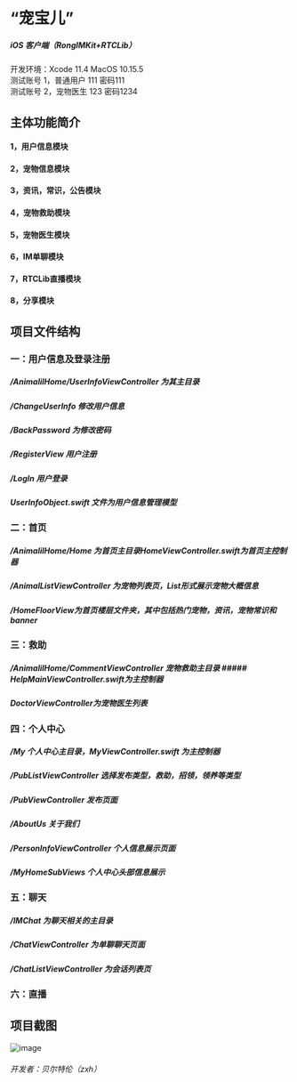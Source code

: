 # “宠宝儿” 
##### iOS 客户端（RongIMKit+RTCLib）
开发环境：Xcode 11.4 MacOS 10.15.5<br>
测试账号 1，普通用户 111 密码111<br>
测试账号 2，宠物医生 123 密码1234<br>

## 主体功能简介
#### 1，用户信息模块
#### 2，宠物信息模块
#### 3，资讯，常识，公告模块
#### 4，宠物救助模块
#### 5，宠物医生模块
#### 6，IM单聊模块
#### 7，RTCLib直播模块
#### 8，分享模块
## 项目文件结构
### 一：用户信息及登录注册
##### /AnimalilHome/UserInfoViewController 为其主目录<br>
##### /ChangeUserInfo 修改用户信息<br>
##### /BackPassword 为修改密码<br>
##### /RegisterView 用户注册<br>
##### /LogIn 用户登录<br>
##### UserInfoObject.swift 文件为用户信息管理模型 <br>
### 二：首页
##### /AnimalilHome/Home 为首页主目录HomeViewController.swift为首页主控制器
##### /AnimalListViewController 为宠物列表页，List形式展示宠物大概信息<br>
##### /HomeFloorView为首页楼层文件夹，其中包括热门宠物，资讯，宠物常识和banner<br>
### 三：救助
##### /AnimalilHome/CommentViewController 宠物救助主目录 ##### HelpMainViewController.swift为主控制器<br>
##### DoctorViewController为宠物医生列表<br>
### 四：个人中心
##### /My 个人中心主目录，MyViewController.swift 为主控制器<br>
##### /PubListViewController 选择发布类型，救助，招领，领养等类型<br>
##### /PubViewController 发布页面<br>
##### /AboutUs 关于我们<br>
##### /PersonInfoViewController 个人信息展示页面<br>
##### /MyHomeSubViews 个人中心头部信息展示 <br>
### 五：聊天
##### /IMChat 为聊天相关的主目录<br>
##### /ChatViewController 为单聊聊天页面<br>
##### /ChatListViewController 为会话列表页<br>
### 六：直播

## 项目截图

![image](https://github.com/zhangxianhongx/RongCloud_Hackathon_2020/blob/master/Projects/MAXFLOAT/1.jpg)








###### 开发者：贝尔特伦（zxh）
